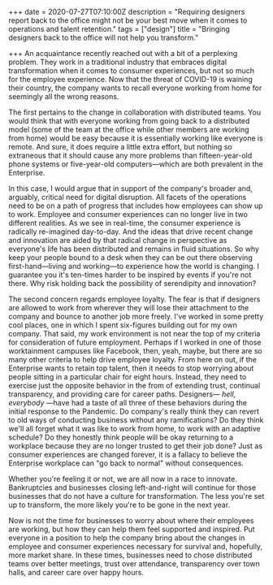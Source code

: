 +++
date = 2020-07-27T07:10:00Z
description = "Requiring designers report back to the office might not be your best move when it comes to operations and talent retention."
tags = ["design"]
title = "Bringing designers back to the office will not help you transform."

+++
An acquaintance recently reached out with a bit of a perplexing problem. They work in a traditional industry that embraces digital transformation when it comes to consumer experiences, but not so much for the employee experience. Now that the threat of COVID-19 is waining their country, the company wants to recall everyone working from home for seemingly all the wrong reasons.

The first pertains to the change in collaboration with distributed teams. You would think that with everyone working from going back to a distributed model (some of the team at the office while other members are working from home) would be easy because it is essentially working like everyone is remote. And sure, it does require a little extra effort, but nothing so extraneous that it should cause any more problems than fifteen-year-old phone systems or five-year-old computers—which are both prevalent in the Enterprise.

In this case, I would argue that in support of the company's broader and, arguably, critical need for digital disruption. All facets of the operations need to be on a path of progress that includes how employees can show up to work. Employee and consumer experiences can no longer live in two different realities. As we see in real-time, the consumer experience is radically re-imagined day-to-day. And the ideas that drive recent change and innovation are aided by that radical change in perspective as everyone's life has been distributed and remains in fluid situations. So why keep your people bound to a desk when they can be out there observing first-hand—living and working—to experience how the world is changing. I guarantee you it's ten-times harder to be inspired by events if you're not there. Why risk holding back the possibility of serendipity and innovation?

The second concern regards employee loyalty. The fear is that if designers are allowed to work from wherever they will lose their attachment to the company and bounce to another job more freely. I've worked in some pretty cool places, one in which I spent six-figures building out for my own company. That said, my work environment is not near the top of my criteria for consideration of future employment. Perhaps if I worked in one of those worktainment campuses like Facebook, then, yeah, maybe, but there are so many other criteria to help drive employee loyalty. From here on out, if the Enterprise wants to retain top talent, then it needs to stop worrying about people sitting in a particular chair for eight hours. Instead, they need to exercise just the opposite behavior in the from of extending trust, continual transparency, and providing care for career paths. Designers— _hell, everybody_ —have had a taste of all three of these behaviors during the initial response to the Pandemic. Do company's really think they can revert to old ways of conducting business without any ramifications? Do they think we'll all forget what it was like to work from home, to work with an adaptive schedule? Do they honestly think people will be okay returning to a workplace because they are no longer trusted to get their job done? Just as consumer experiences are changed forever, it is a fallacy to believe the Enterprise workplace can "go back to normal" without consequences.

Whether you're feeling it or not, we are all now in a race to innovate. Bankruptcies and businesses closing left-and-right will continue for those businesses that do not have a culture for transformation. The less you're set up to transform, the more likely you're to be gone in the next year.

Now is not the time for businesses to worry about where their employees are working, but how they can help them feel supported and inspired. Put everyone in a position to help the company bring about the changes in employee and consumer experiences necessary for survival and, hopefully, more market share. In these times, businesses need to chose distributed teams over better meetings, trust over attendance, transparency over town halls, and career care over happy hours.